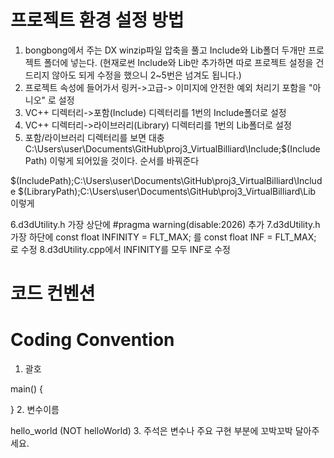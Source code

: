 ﻿# 프로젝트 환경 설정 방법
1. bongbong에서 주는 DX winzip파일 압축을 풀고 Include와 Lib폴더 두개만 프로젝트 폴더에 넣는다.
(현재로썬 Include와 Lib만 추가하면 따로 프로젝트 설정을 건드리지 않아도 되게 수정을 했으니 2~5번은 넘겨도 됩니다.)
2. 프로젝트 속성에 들어가서 링커->고급-> 이미지에 안전한 예외 처리기 포함을 "아니오" 로 설정
3. VC++ 디렉터리->포함(Include) 디렉터리를 1번의 Include폴더로 설정
4. VC++ 디렉터리->라이브러리(Library) 디렉터리를 1번의 Lib폴더로 설정
5. 포함/라이브러리 디렉터리를 보면 대충 
C:\Users\user\Documents\GitHub\proj3_VirtualBilliard\Include;$(IncludePath)
이렇게 되어있을 것이다. 순서를 바꿔준다

$(IncludePath);C:\Users\user\Documents\GitHub\proj3_VirtualBilliard\Include
$(LibraryPath);C:\Users\user\Documents\GitHub\proj3_VirtualBilliard\Lib
이렇게

6.d3dUtility.h 가장 상단에 #pragma warning(disable:2026) 추가
7.d3dUtility.h 가장 하단에 const float INFINITY = FLT_MAX; 를 const float INF = FLT_MAX; 로 수정
8.d3dUtility.cpp에서 INFINITY를 모두 INF로 수정

# 코드 컨벤션
# Coding Convention
1. 괄호

 main()
 {
 
 }
2. 변수이름

 hello_world (NOT helloWorld)
3. 주석은 변수나 주요 구현 부분에 꼬박꼬박 달아주세요.
